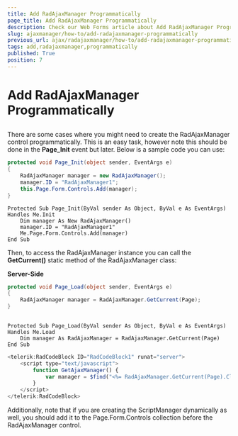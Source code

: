 ```yaml
---
title: Add RadAjaxManager Programmatically
page_title: Add RadAjaxManager Programmatically
description: Check our Web Forms article about Add RadAjaxManager Programmatically.
slug: ajaxmanager/how-to/add-radajaxmanager-programmatically
previous_url: ajax/radajaxmanager/how-to/add-radajaxmanager-programmatically
tags: add,radajaxmanager,programmatically
published: True
position: 7
---
```


# Add RadAjaxManager Programmatically



## 

There are some cases where you might need to create the RadAjaxManager control programmatically. This is an easy task, however note this should be done in the **Page_Init** event but later. Below is a sample code you can use:



````C#
protected void Page_Init(object sender, EventArgs e)
{
	RadAjaxManager manager = new RadAjaxManager();
	manager.ID = "RadAjaxManager1";
	this.Page.Form.Controls.Add(manager);
} 							
````
````VB
Protected Sub Page_Init(ByVal sender As Object, ByVal e As EventArgs) Handles Me.Init
	Dim manager As New RadAjaxManager()
	manager.ID = "RadAjaxManager1"
	Me.Page.Form.Controls.Add(manager)
End Sub
````


Then, to access the RadAjaxManager instance you can call the **GetCurrent()** static method of the RadAjaxManager class:

**Server-Side**



````C#
protected void Page_Load(object sender, EventArgs e)
{    
	RadAjaxManager manager = RadAjaxManager.GetCurrent(Page);
}
				
````
````VB
Protected Sub Page_Load(ByVal sender As Object, ByVal e As EventArgs) Handles Me.Load
	Dim manager As RadAjaxManager = RadAjaxManager.GetCurrent(Page)
End Sub
````


````JavaScript
<telerik:RadCodeBlock ID="RadCodeBlock1" runat="server">
	<script type="text/javascript">
	    function GetAjaxManager() {
	        var manager = $find("<%= RadAjaxManager.GetCurrent(Page).ClientID %>")
	    }
	</script>
</telerik:RadCodeBlock>
````



Additionally, note that if you are creating the ScriptManager dynamically as well, you should add it to the Page.Form.Controls collection before the RadAjaxManager control.
